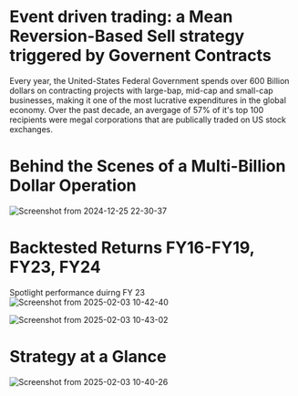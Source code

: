 # Event driven trading: a Mean Reversion-Based Sell strategy triggered by Governent Contracts
Every year, the United-States Federal Government spends over 600 Billion dollars on contracting projects with large-bap, mid-cap and small-cap businesses, making it one of the most lucrative expenditures in the global economy. Over the past decade, an avergage of 57% of it's top 100 recipients were megal corporations that are publically traded on US stock exchanges. 

# Behind the Scenes of a Multi-Billion Dollar Operation 
![Screenshot from 2024-12-25 22-30-37](https://github.com/user-attachments/assets/7d77d509-43d3-443f-8833-83c3691804a8)

# Backtested Returns FY16-FY19, FY23, FY24 
Spotlight performance duirng FY 23
![Screenshot from 2025-02-03 10-42-40](https://github.com/user-attachments/assets/41725f2f-64ec-4225-b024-d4156f8cc8b3)

![Screenshot from 2025-02-03 10-43-02](https://github.com/user-attachments/assets/a4008c6e-a9ba-4a24-8811-4dc4a8c45e9a)

# Strategy at a Glance 
![Screenshot from 2025-02-03 10-40-26](https://github.com/user-attachments/assets/6f6047b0-8981-4feb-8430-2a1892137ebb)


